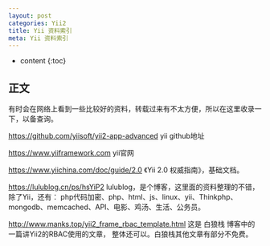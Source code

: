 ```yaml
---
layout: post
categories: Yii2
title: Yii 资料索引
meta: Yii 资料索引
---
```

* content
{:toc}

## 正文

有时会在网络上看到一些比较好的资料，转载过来有不太方便，所以在这里收录一下，以备查询。

<https://github.com/yiisoft/yii2-app-advanced> yii github地址

<https://www.yiiframework.com> yii官网

<https://www.yiichina.com/doc/guide/2.0> 《Yii 2.0 权威指南》，基础文档。

<https://lulublog.cn/ps/hsYiP2> lulublog，是个博客，这里面的资料整理的不错，除了Yii，还有：
php代码加密、php、html、js、linux、yii、Thinkphp、mongodb、memcached、API、电影、鸡汤、生活、公务员。

<http://www.manks.top/yii2_frame_rbac_template.html> 这是 白狼栈 博客中的一篇讲Yii2的RBAC使用的文章，
整体还可以。白狼栈其他文章有部分不免费。
